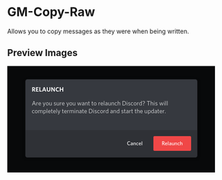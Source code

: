 # GM-Copy-Raw
Allows you to copy messages as they were when being written.

## Preview Images
![Context Menu Item](https://raw.githubusercontent.com/Controlfreak707/GM-Relaunch/main/images/image-a.png)
